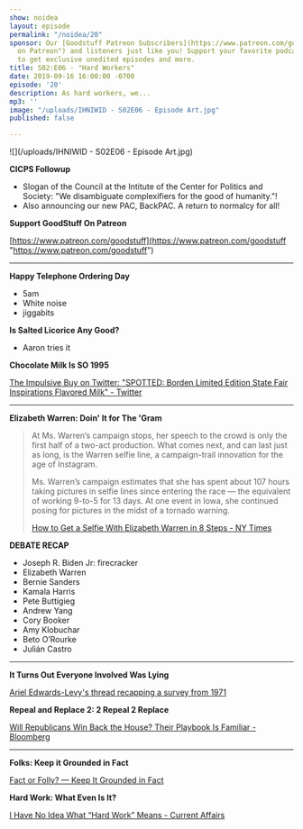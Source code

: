 ```yaml
---
show: noidea
layout: episode
permalink: "/noidea/20"
sponsor: Our [Goodstuff Patreon Subscribers](https://www.patreon.com/goodstuff "Goodstuff
  on Patreon") and listeners just like you! Support your favorite podcasts directly
  to get exclusive unedited episodes and more.
title: S02:E06 - "Hard Workers"
date: 2019-09-16 16:00:00 -0700
episode: '20'
description: As hard workers, we...
mp3: ''
image: "/uploads/IHNIWID - S02E06 - Episode Art.jpg"
published: false

---
```

![](/uploads/IHNIWID - S02E06 - Episode Art.jpg)

**CICPS Followup**

* Slogan of the Council at the Intitute of the Center for Politics and Society: "We disambiguate complexifiers for the good of humanity."!
* Also announcing our new PAC, BackPAC. A return to normalcy for all!

**Support GoodStuff On Patreon**

[https://www.patreon.com/goodstuff](https://www.patreon.com/goodstuff "https://www.patreon.com/goodstuff")

***

**Happy Telephone Ordering Day**

* 5am
* White noise
* jiggabits

**Is Salted Licorice Any Good?**

* Aaron tries it

**Chocolate Milk Is SO 1995**

[The Impulsive Buy on Twitter: "SPOTTED: Borden Limited Edition State Fair Inspirations Flavored Milk" - Twitter](https://twitter.com/theimpulsivebuy/status/1171121188053102592)

***

**Elizabeth Warren: Doin' It for The 'Gram**

> At Ms. Warren’s campaign stops, her speech to the crowd is only the first half of a two-act production. What comes next, and can last just as long, is the Warren selfie line, a campaign-trail innovation for the age of Instagram.
>
> Ms. Warren’s campaign estimates that she has spent about 107 hours taking pictures in selfie lines since entering the race — the equivalent of working 9-to-5 for 13 days. At one event in Iowa, she continued posing for pictures in the midst of a tornado warning.
>
> [How to Get a Selfie With Elizabeth Warren in 8 Steps - NY Times](https://www.nytimes.com/interactive/2019/07/22/us/politics/elizabeth-warren-selfies.html)

**DEBATE RECAP**

* Joseph R. Biden Jr: firecracker
* Elizabeth Warren
* Bernie Sanders
* Kamala Harris
* Pete Buttigieg
* Andrew Yang
* Cory Booker
* Amy Klobuchar
* Beto O’Rourke
* Julián Castro

***

**It Turns Out Everyone Involved Was Lying**

[Ariel Edwards-Levy's thread recapping a survey from 1971](https://twitter.com/aedwardslevy/status/1172566282782175232)

**Repeal and Replace 2: 2 Repeal 2 Replace**

[Will Republicans Win Back the House? Their Playbook Is Familiar - Bloomberg](https://www.bloomberg.com/news/articles/2019-09-13/house-gop-to-run-in-2020-on-obamacare-repeal-debt-reduction?utm_medium=social&utm_campaign=socialflow-organic&utm_content=politics&cmpid%3D=socialflow-twitter-politics&utm_source=twitter)

***

**Folks: Keep it Grounded in Fact**

[Fact or Folly? — Keep It Grounded in Fact](http://www.groundedinfact.com/fact-or-folly)

**Hard Work: What Even Is It?**

[I Have No Idea What “Hard Work” Means - Current Affairs](https://www.currentaffairs.org/2019/09/i-have-no-idea-what-hard-work-means)